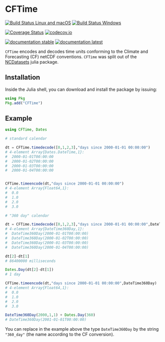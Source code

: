 # CFTime

[![Build Status Linux and macOS](https://travis-ci.com/JuliaGeo/CFTime.jl.svg?branch=master)](https://travis-ci.com/JuliaGeo/CFTime.jl)
[![Build Status Windows](https://ci.appveyor.com/api/projects/status/dhk8nfaty2c2ko67?svg=true)](https://ci.appveyor.com/project/Alexander-Barth/cftime-jl-vwcs5)

[![Coverage Status](https://coveralls.io/repos/JuliaGeo/CFTime.jl/badge.svg?branch=master&service=github)](https://coveralls.io/github/JuliaGeo/CFTime.jl?branch=master)
[![codecov.io](http://codecov.io/github/JuliaGeo/CFTime.jl/coverage.svg?branch=master)](http://codecov.io/github/JuliaGeo/CFTime.jl?branch=master)

[![documentation stable](https://img.shields.io/badge/docs-stable-blue.svg)](https://juliageo.github.io/CFTime.jl/stable/)
[![documentation latest](https://img.shields.io/badge/docs-latest-blue.svg)](https://juliageo.github.io/CFTime.jl/latest/)


`CFTime` encodes and decodes time units conforming to the Climate and Forecasting (CF) netCDF conventions.
`CFTime` was split out of the [NCDatasets](https://github.com/Alexander-Barth/NCDatasets.jl) julia package.


## Installation

Inside the Julia shell, you can download and install the package by issuing:

```julia
using Pkg
Pkg.add("CFTime")
```

## Example

```julia
using CFTime, Dates

# standard calendar

dt = CFTime.timedecode([0,1,2,3],"days since 2000-01-01 00:00:00")
# 4-element Array{Dates.DateTime,1}:
#  2000-01-01T00:00:00
#  2000-01-02T00:00:00
#  2000-01-03T00:00:00
#  2000-01-04T00:00:00


CFTime.timeencode(dt,"days since 2000-01-01 00:00:00")
# 4-element Array{Float64,1}:
#  0.0
#  1.0
#  2.0
#  3.0

# "360 day" calendar

dt = CFTime.timedecode([0,1,2,3],"days since 2000-01-01 00:00:00",DateTime360Day)
# 4-element Array{DateTime360Day,1}:
#  DateTime360Day(2000-01-01T00:00:00)
#  DateTime360Day(2000-01-02T00:00:00)
#  DateTime360Day(2000-01-03T00:00:00)
#  DateTime360Day(2000-01-04T00:00:00)

dt[2]-dt[1]
# 86400000 milliseconds

Dates.Day(dt[2]-dt[1])
# 1 day

CFTime.timeencode(dt,"days since 2000-01-01 00:00:00",DateTime360Day)
# 4-element Array{Float64,1}:
#  0.0
#  1.0
#  2.0
#  3.0

DateTime360Day(2000,1,1) + Dates.Day(360)
# DateTime360Day(2001-01-01T00:00:00)
```

You can replace in the example above the type `DateTime360Day` by the string `"360_day"` (the name according to the CF conversion).

